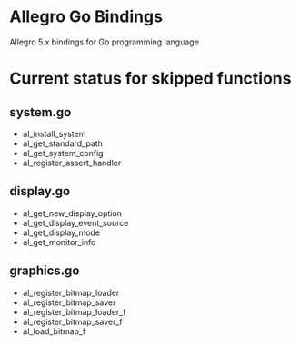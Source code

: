 Allegro Go Bindings
===================

Allegro 5.x bindings for Go programming language

Current status for skipped functions
====================================

system.go
---------
* al_install_system
* al_get_standard_path
* al_get_system_config
* al_register_assert_handler

display.go
----------
* al_get_new_display_option
* al_get_display_event_source
* al_get_display_mode
* al_get_monitor_info

graphics.go
-----------
* al_register_bitmap_loader
* al_register_bitmap_saver
* al_register_bitmap_loader_f
* al_register_bitmap_saver_f
* al_load_bitmap_f
